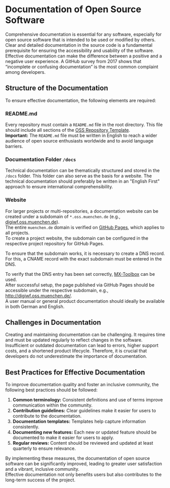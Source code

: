 # Documentation of Open Source Software

Comprehensive documentation is essential for any software, especially for open source software that is intended to be used or modified by others. Clear and detailed documentation in the source code is a fundamental prerequisite for ensuring the accessibility and usability of the software. Effective documentation can make the difference between a positive and a negative user experience. A GitHub survey from 2017 shows that “incomplete or confusing documentation” is the most common complaint among developers.

## Structure of the Documentation

To ensure effective documentation, the following elements are required:

### README.md

Every repository must contain a `README.md` file in the root directory. This file should include all sections of the [OSS Repository Template](https://github.com/it-at-m/oss-repository-en-template/blob/main/README.md).  
**Important:** The `README.md` file must be written in English to reach a wider audience of open source enthusiasts worldwide and to avoid language barriers.

### Documentation Folder `/docs`

Technical documentation can be thematically structured and stored in the `/docs` folder. This folder can also serve as the basis for a website. The technical documentation should preferably be written in an "English First" approach to ensure international comprehensibility.

### Website

For larger projects or multi-repositories, a documentation website can be created under a subdomain of `*.oss.muenchen.de` (e.g., [digiwf.oss.muenchen.de](https://digiwf.oss.muenchen.de)).  
The entire `muenchen.de` domain is verified on [GitHub Pages](https://github.com/organizations/it-at-m/settings/pages), which applies to all projects.  
To create a project website, the subdomain can be configured in the respective project repository for GitHub Pages.

To ensure that the subdomain works, it is necessary to create a DNS record. For this, a CNAME record with the exact subdomain must be entered in the DNS.

To verify that the DNS entry has been set correctly, [MX-Toolbox](https://mxtoolbox.com/TXTLookup.aspx) can be used.  
After successful setup, the page published via GitHub Pages should be accessible under the respective subdomain, e.g., <http://digiwf.oss.muenchen.de/>.  
A user manual or general product documentation should ideally be available in both German and English.

## Challenges in Documentation

Creating and maintaining documentation can be challenging. It requires time and must be updated regularly to reflect changes in the software. Insufficient or outdated documentation can lead to errors, higher support costs, and a shortened product lifecycle. Therefore, it is crucial that developers do not underestimate the importance of documentation.

## Best Practices for Effective Documentation

To improve documentation quality and foster an inclusive community, the following best practices should be followed:

1. **Common terminology:** Consistent definitions and use of terms improve communication within the community.  
2. **Contribution guidelines:** Clear guidelines make it easier for users to contribute to the documentation.  
3. **Documentation templates:** Templates help capture information consistently.  
4. **Documenting new features:** Each new or updated feature should be documented to make it easier for users to apply.  
5. **Regular reviews:** Content should be reviewed and updated at least quarterly to ensure relevance.

By implementing these measures, the documentation of open source software can be significantly improved, leading to greater user satisfaction and a vibrant, inclusive community.  
Effective documentation not only benefits users but also contributes to the long-term success of the project.
